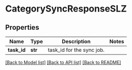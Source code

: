 # CategorySyncResponseSLZ

## Properties
Name | Type | Description | Notes
------------ | ------------- | ------------- | -------------
**task_id** | **str** | task_id for the sync job. |

[[Back to Model list]](../README.md#documentation-for-models) [[Back to API list]](../README.md#documentation-for-api-endpoints) [[Back to README]](../README.md)
